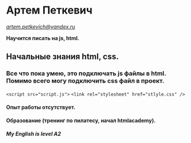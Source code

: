 # Артем Петкевич 
*artem.petkevich@yandex.ru*

**Научится писать на js, html.**

## Начальные знания html, css.
### Все что пока умею, это подключать js файлы в html. Помимо всего могу подключить css файл в проект.

`<script src="script.js">`
`<link rel="stylesheet" href="stlyle.css" />`

#### Опыт работы отсутствует.
**Образование (тренинг по пилатесу, начал htmlacademy).**
##### My English is level A2